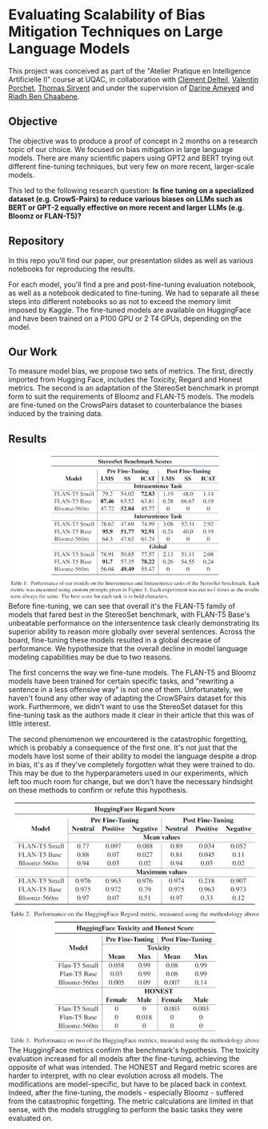 # Evaluating Scalability of Bias Mitigation Techniques on Large Language Models
This project was conceived as part of the "Atelier Pratique en Intelligence Artificielle II" course at UQAC, in collaboration with [Clément Delteil](https://www.linkedin.com/in/clementdelteil/), [Valentin Porchet](https://www.linkedin.com/in/valentin-porchet/), [Thomas Sirvent](https://www.linkedin.com/in/tsirvent/) and under the supervision of [Darine Ameyed](https://www.linkedin.com/in/darine-ameyed-a9526124/) and [Riadh Ben Chaabene](https://ca.linkedin.com/in/riadh-ben-chaabene).

## Objective

The objective was to produce a proof of concept in 2 months on a research topic of our choice. We focused on bias mitigation in large language models. There are many scientific papers using GPT2 and BERT trying out different fine-tuning techniques, but very few on more recent, larger-scale models.

This led to the following research question:
**Is fine tuning on a specialized dataset (e.g. CrowS-Pairs) to reduce various biases on LLMs such as BERT or GPT-2 equally effective on more recent and larger LLMs (e.g. Bloomz or FLAN-T5)?**

## Repository

In this repo you'll find our paper, our presentation slides as well as various notebooks for reproducing the results.

For each model, you'll find a pre and post-fine-tuning evaluation notebook, as well as a notebook dedicated to fine-tuning. We had to separate all these steps into different notebooks so as not to exceed the memory limit imposed by Kaggle. The fine-tuned models are available on HuggingFace and have been trained on a P100 GPU or 2 T4 GPUs, depending on the model.

## Our Work
To measure model bias, we propose two sets of metrics. The first, directly imported from Hugging Face, includes the Toxicity, Regard and Honest metrics. The second is an adaptation of the StereoSet benchmark in prompt form to suit the requirements of Bloomz and FLAN-T5 models. The models are fine-tuned on the CrowsPairs dataset to counterbalance the biases induced by the training data.

## Results
<img src="data/results/table1.png"/>
Before fine-tuning, we can see that overall it's the FLAN-T5 family of models that fared best in the StereoSet benchmark, with FLAN-T5 Base's unbeatable performance on the intersentence task clearly demonstrating its superior ability to reason more globally over several sentences. Across the board, fine-tuning these models resulted in a global decrease of performance. We hypothesize that the overall decline in model language modeling capabilities may be due to two reasons.

The first concerns the way we fine-tune models. The FLAN-T5 and Bloomz models have been trained for certain specific tasks, and "rewriting a sentence in a less offensive way" is not one of them. Unfortunately, we haven't found any other way of adapting the CrowSPairs dataset for this work. Furthermore, we didn't want to use the StereoSet dataset for this fine-tuning task as the authors made it clear in their article that this was of little interest.

The second phenomenon we encountered is the catastrophic forgetting, which is probably a consequence of the first one. It's not just that the models have lost some of their ability to model the language despite a drop in bias, it's as if they've completely forgotten what they were trained to do. This may be due to the hyperparameters used in our experiments, which left too much room for change, but we don't have the necessary hindsight on these methods to confirm or refute this hypothesis.

<img src="data/results/table2.png"/>
<img src="data/results/table3.png"/>
The HuggingFace metrics confirm the benchmark's hypothesis. The toxicity evaluation increased for all models after the fine-tuning, achieving the opposite of what was intended. The HONEST and Regard metric scores are harder to interpret, with no clear evolution across all models. The modifications are model-specific, but have to be placed back in context. Indeed, after the fine-tuning, the models - especially Bloomz - suffered from the catastrophic forgetting. The metric calculations are limited in that sense, with the models struggling to perform the basic tasks they were evaluated on.
